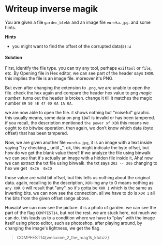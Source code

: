 # Writeup inverse magik

You are given a file `garden_blekk` and an image file `eureka.jpg`. and some hints.

**Hints**
* you might want to find the offset of the corrupted data(s) :u

#### Solution

First, identify the file type. you can try any tool, perhaps `exiftool` or `file`, etc. By Opening file in Hex editor, we can see part of the header says `IHDR`. this implies the file is an image file. moreover it's PNG.

But even after changing the extension to `.png`, we are unable to open the file. check the hex again and compare the header hex value to png *magic number*. turns out the header is broken. change it till it matches the magic number `89 50 4E 47 0D 0A 1A 0A`.

we are now able to open the file. it shows nothing but "noiseful" graphic.
this usually means, some data on png `iDAT` is invalid or has been tampered. if you recall, the description mentioned `the power of XOR` this means we ought to do bitwise operation. then again, we don't know which data (byte offset) that has been tampered.

Now, we are given another file `eureka.jpg`, it is an image with a text inside saying "try checking \_ until \_". ok, this might indicate the byte offset, but how do we get the blank value there? If we analyze the file using binwalk we can see that it's actually an image with a hidden file inside it, Aha! now we can extract the txt file using binwalk. the txt says `202 -- 205` changing to hex we get ` 0xCA  0xCD`

those value are valid bit offset, but this tells us nothing about the original data. again, recalling to the description, `XOR`-ing any to 0 means nothing as `any XOR 0` will result that "any", so it's gotta be `XOR 1` which is the same as inverting bits. we can now see the connection. all we have to do is `XOR 1` all the bits from the given offset range above.

Huwala! we can now see the picture. it is a photo of garden. we can see the part of the flag `COMPFEST14`, but not the rest. we are stuck here, not much we can do. this leads us to a condition where we have to "play" with the image itself using photo editor, such as photoshop. after playing around, by changing the image's lightness, we get the flag. 

> COMPFEST14{welcome_2_the_mag1k_klubzz}
